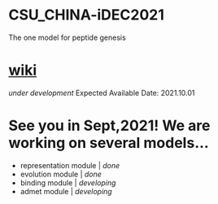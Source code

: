 # CSU_CHINA-iDEC2021
The one model for peptide genesis
# [wiki](https://github.com/idec2021/CSU_CHINA)
*under development*
Expected Available Date: 2021.10.01
# See you in Sept,2021! We are working on several models...
* representation module | *done*
* evolution module | *done*
* binding module | *developing*
* admet module | *developing*
